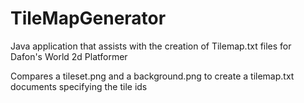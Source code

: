 # TileMapGenerator
Java application that assists with the creation of Tilemap.txt files for Dafon's World 2d Platformer

Compares a tileset.png and a background.png to create a tilemap.txt documents specifying the tile ids
